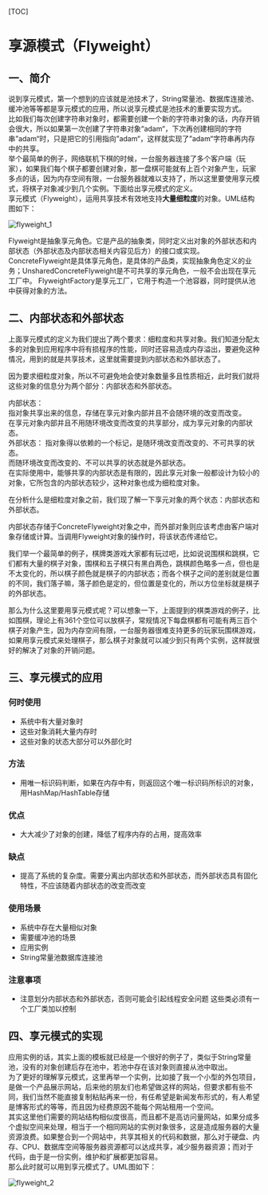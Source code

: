 [TOC]

# 享源模式（Flyweight）

## 一、简介
说到享元模式，第一个想到的应该就是池技术了，String常量池、数据库连接池、缓冲池等等都是享元模式的应用，所以说享元模式是池技术的重要实现方式。  
比如我们每次创建字符串对象时，都需要创建一个新的字符串对象的话，内存开销会很大，所以如果第一次创建了字符串对象“adam“，下次再创建相同的字符串”adam“时，只是把它的引用指向”adam“，这样就实现了”adam“字符串再内存中的共享。  
举个最简单的例子，网络联机下棋的时候，一台服务器连接了多个客户端（玩家），如果我们每个棋子都要创建对象，那一盘棋可能就有上百个对象产生，玩家多点的话，因为内存空间有限，一台服务器就难以支持了，所以这里要使用享元模式，将棋子对象减少到几个实例。下面给出享元模式的定义。  
享元模式（Flyweight），运用共享技术有效地支持**大量细粒度**的对象。UML结构图如下：  

![flyweight_1](https://raw.githubusercontent.com/1990frog/imagebed/default/1602317296_20191227142545326_1268933794.png)

Flyweight是抽象享元角色。它是产品的抽象类，同时定义出对象的外部状态和内部状态（外部状态及内部状态相关内容见后方）的接口或实现。
ConcreteFlyweight是具体享元角色，是具体的产品类，实现抽象角色定义的业务；UnsharedConcreteFlyweight是不可共享的享元角色，一般不会出现在享元工厂中。
FlyweightFactory是享元工厂，它用于构造一个池容器，同时提供从池中获得对象的方法。  

## 二、内部状态和外部状态
上面享元模式的定义为我们提出了两个要求：细粒度和共享对象。我们知道分配太多的对象到应用程序中将有损程序的性能，同时还容易造成内存溢出，要避免这种情况，用到的就是共享技术，这里就需要提到内部状态和外部状态了。  

因为要求细粒度对象，所以不可避免地会使对象数量多且性质相近，此时我们就将这些对象的信息分为两个部分：内部状态和外部状态。  

内部状态：  
指对象共享出来的信息，存储在享元对象内部并且不会随环境的改变而改变。  
在享元对象内部并且不用随环境改变而改变的共享部分，成为享元对象的内部状态。  
外部状态： 指对象得以依赖的一个标记，是随环境改变而改变的、不可共享的状态。  
而随环境改变而改变的、不可以共享的状态就是外部状态。  
在实际使用中，能够共享的内部状态是有限的，因此享元对象一般都设计为较小的对象，它所包含的内部状态较少，这种对象也成为细粒度对象。  

在分析什么是细粒度对象之前，我们现了解一下享元对象的两个状态：内部状态和外部状态。

内部状态存储于ConcreteFlyweight对象之中，而外部对象则应该考虑由客户端对象存储或计算。当调用Flyweight对象的操作时，将该状态传递给它。

我们举一个最简单的例子，棋牌类游戏大家都有玩过吧，比如说说围棋和跳棋，它们都有大量的棋子对象，围棋和五子棋只有黑白两色，跳棋颜色略多一点，但也是不太变化的，所以棋子颜色就是棋子的内部状态；而各个棋子之间的差别就是位置的不同，我们落子嘛，落子颜色是定的，但位置是变化的，所以方位坐标就是棋子的外部状态。  

那么为什么这里要用享元模式呢？可以想象一下，上面提到的棋类游戏的例子，比如围棋，理论上有361个空位可以放棋子，常规情况下每盘棋都有可能有两三百个棋子对象产生，因为内存空间有限，一台服务器很难支持更多的玩家玩围棋游戏，如果用享元模式来处理棋子，那么棋子对象就可以减少到只有两个实例，这样就很好的解决了对象的开销问题。  

## 三、享元模式的应用
### 何时使用
+ 系统中有大量对象时
+ 这些对象消耗大量内存时
+ 这些对象的状态大部分可以外部化时
### 方法
+ 用唯一标识码判断，如果在内存中有，则返回这个唯一标识码所标识的对象，用HashMap/HashTable存储
### 优点
+ 大大减少了对象的创建，降低了程序内存的占用，提高效率
### 缺点
+ 提高了系统的复杂度。需要分离出内部状态和外部状态，而外部状态具有固化特性，不应该随着内部状态的改变而改变  
### 使用场景 
+ 系统中存在大量相似对象 
+ 需要缓冲池的场景 
+ 应用实例 
+ String常量池数据库连接池
### 注意事项
+ 注意划分内部状态和外部状态，否则可能会引起线程安全问题 这些类必须有一个工厂类加以控制

## 四、享元模式的实现
应用实例的话，其实上面的模板就已经是一个很好的例子了，类似于String常量池，没有的对象创建后存在池中，若池中存在该对象则直接从池中取出。  
为了更好的理解享元模式，这里再举一个实例，比如接了我一个小型的外包项目，是做一个产品展示网站，后来他的朋友们也希望做这样的网站，但要求都有些不同，我们当然不能直接复制粘贴再来一份，有任希望是新闻发布形式的，有人希望是博客形式的等等，而且因为经费原因不能每个网站租用一个空间。  
其实这里他们需要的网站结构相似度很高，而且都不是高访问量网站，如果分成多个虚拟空间来处理，相当于一个相同网站的实例对象很多，这是造成服务器的大量资源浪费。如果整合到一个网站中，共享其相关的代码和数据，那么对于硬盘、内存、CPU、数据库空间等服务器资源都可以达成共享，减少服务器资源；而对于代码，由于是一份实例，维护和扩展都更加容易。  
那么此时就可以用到享元模式了。UML图如下：  

![flyweight_2](https://raw.githubusercontent.com/1990frog/imagebed/default/1602317296_20191227142554017_1759786100.png)
